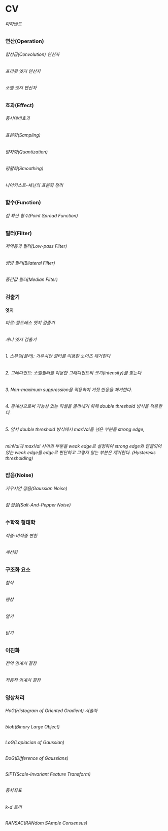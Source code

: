 # CV 
###### 마하밴드
### 연산(Operation)
###### 합성곱(Convolution) 연산자
###### 프리윗 엣지 연산자
###### 소벨 엣지 연산자
### 효과(Effect)
###### 동시대비효과
###### 표본화(Sampling)
###### 양자화(Quantization)
###### 평활화(Smoothing)
###### 나이키스트-새넌의 표본화 정리
### 함수(Function)
###### 점 확산 함수(Point Spread Function)
### 필터(Filter)
###### 저역통과 필터(Low-pass Filter)
###### 쌍방 필터(Bilateral Filter)
###### 중간값 필터(Median Filter)
### 검출기
#### 엣지
###### 마르-힐드레스 엣지 검출기
###### 캐니 엣지 검출기
###### 1. 스무딩(블러): 가우시안 필터를 이용한 노이즈 제거한다
###### 2. 그레디언트: 소벨필터를 이용한 그래디언트의 크기(intensity)를 찾는다
###### 3. Non-maximum suppression을 적용하여 거짓 반응을 제거한다.
###### 4. 경계선으로써 가능성 있는 픽셀을 골라내기 위해 double threshold 방식을 적용한다.
###### 5. 앞서 double threshold 방식에서 maxVal을 넘은 부분을 strong edge, 
######    minVal과 maxVal 사이의 부분을 weak edge로 설정하여 strong edge와 연결되어 있는 weak edge를 edge로 판단하고 그렇지 않는 부분은 제거한다. (Hysteresis thresholding)
### 잡음(Noise)
###### 가우시안 잡음(Gaussian Noise)
###### 점 잡음(Salt-And-Pepper Noise)
### 수학적 형태학
###### 적중-비적중 변환
###### 세션화
### 구조화 요소
###### 침식
###### 팽창
###### 열기
###### 닫기
### 이진화
###### 전역 임계치 결정
###### 적응적 임계치 결정
### 영상처리
###### HoG(Histogram of Oriented Gradient) 서술자
###### blob(Binary Large Object)
###### LoG(Laplacian of Gaussian)
###### DoG(Difference of Gaussians)
###### SIFT(Scale-Invariant Feature Transform)
###### 동차좌표
###### k-d 트리
###### RANSAC(RANdom SAmple Consensus)





